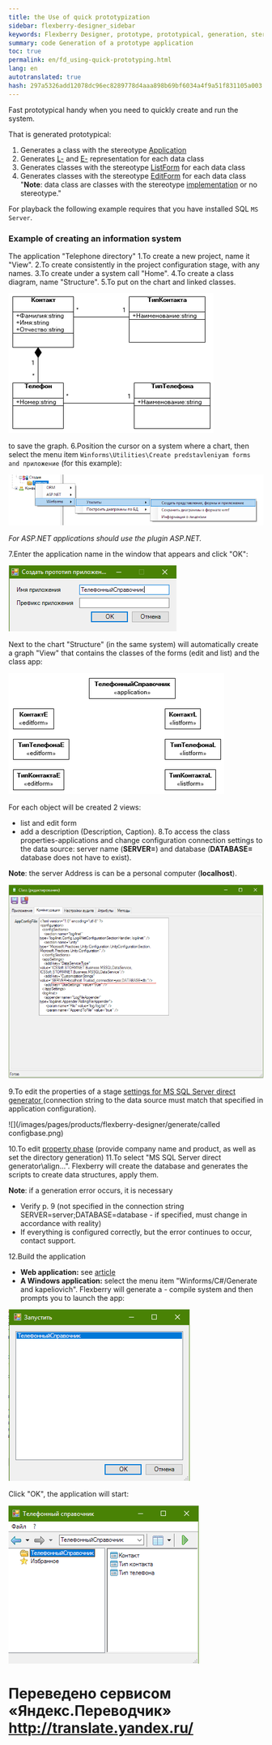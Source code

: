 ```yaml
--- 
title: the Use of quick prototypization 
sidebar: flexberry-designer_sidebar 
keywords: Flexberry Designer, prototype, prototypical, generation, stereotype, app, objects, forms, assemblies 
summary: code Generation of a prototype application 
toc: true 
permalink: en/fd_using-quick-prototyping.html 
lang: en 
autotranslated: true 
hash: 297a5326add12078dc96ec8289778d4aaa898b69bf6034a4f9a51f831105a003 
--- 
```


Fast prototypical handy when you need to quickly create and run the system. 

That is generated prototypical: 
1. Generates a class with the stereotype [Application](fd_application.html) 
2. Generates [L-](fd_l-view.html) and [E-](fd_e-view.html) representation for each data class 
3. Generates classes with the stereotype [ListForm](fd_listform.html) for each data class 
4. Generates classes with the stereotype [EditForm](fd_editform.html) for each data class 
"__Note__: data class are classes with the stereotype [implementation](fd_data-classes.html) or no stereotype." 

For playback the following example requires that you have installed SQL `MS Server`. 

### Example of creating an information system 

The application "Telephone directory" 
1.To create a new project, name it "View". 
2.To create consistently in the project configuration stage, with any names. 
3.To create under a system call "Home". 
4.To create a class diagram, name "Structure". 
5.To put on the chart and linked classes. 

![](/images/pages/products/flexberry-designer/generate/phonebook1.png) 

to save the graph. 
6.Position the cursor on a system where a chart, then select the menu item `Winforms\Utilities\Create predstavleniyam forms and приложение` (for this example): 

![](/images/pages/products/flexberry-designer/generate/startprototyping.png) 

*For ASP.NET applications should use the plugin ASP.NET.* 

7.Enter the application name in the window that appears and click "OK": 

![](/images/pages/products/flexberry-designer/generate/startprototyping1.png) 

Next to the chart "Structure" (in the same system) will automatically create a graph "View" that contains the classes of the forms (edit and list) and the class app: 

![](/images/pages/products/flexberry-designer/generate/phonebook2.png) 

For each object will be created 2 views: 
* list and edit form 
* add a description (Description, Caption). 
8.To access the class properties-applications and change configuration connection settings to the data source: server name (**SERVER=**) and database (**DATABASE=** database does not have to exist). 

__Note__: the server Address is can be a personal computer (**localhost**). 

![](/images/pages/products/flexberry-designer/generate/configprops.png) 

9.To edit the properties of a stage [settings for MS SQL Server direct generator ](fd_configure-ms-sql-generator.html) (connection string to the data source must match that specified in application configuration). 

![](/images/pages/products/flexberry-designer/generate/called configbase.png) 

10.To edit [property phase](fd_configure-ms-sql-generator.html) (provide company name and product, as well as set the directory generation) 
11.To select "MS SQL Server direct generator\align...". Flexberry will create the database and generates the scripts to create data structures, apply them. 

__Note__: if a generation error occurs, it is necessary 
* Verify p. 9 (not specified in the connection string SERVER=server;DATABASE=database - if specified, must change in accordance with reality) 
* If everything is configured correctly, but the error continues to occur, contact support. 

12.Build the application 
* **Web application:** see [article](fa_asp-net-generator.html) 
* **A Windows application:** select the menu item "Winforms/C#/Generate and kapeliovich". Flexberry will generate a - compile system and then prompts you to launch the app: 

![](/images/pages/products/flexberry-designer/generate/startapp.png) 

Click "OK", the application will start: 

![](/images/pages/products/flexberry-designer/generate/phonebookapp.png) 



 # Переведено сервисом «Яндекс.Переводчик» http://translate.yandex.ru/
